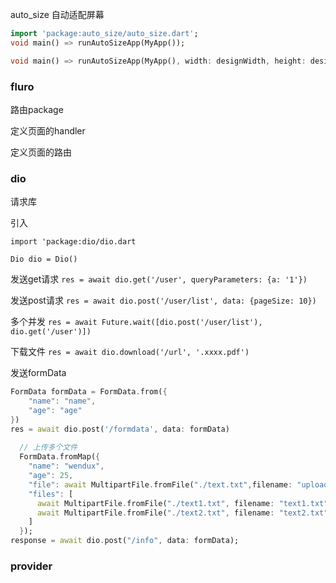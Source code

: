 auto_size 自动适配屏幕

```dart
import 'package:auto_size/auto_size.dart';
void main() => runAutoSizeApp(MyApp());

void main() => runAutoSizeApp(MyApp(), width: designWidth, height: designeight);
```

### fluro

路由package

定义页面的handler

定义页面的路由

### dio

请求库

引入 

`import 'package:dio/dio.dart`

`Dio dio = Dio()`

发送get请求 `res = await dio.get('/user', queryParameters: {a: '1'})`

发送post请求 `res = await dio.post('/user/list', data: {pageSize: 10})`

多个并发 `res = await Future.wait([dio.post('/user/list'), dio.get('/user')])`

下载文件 `res = await dio.download('/url', '.xxxx.pdf')`

发送formData 

```dart
FormData formData = FormData.from({
	"name": "name",
	"age": "age"
})
res = await dio.post('/formdata', data: formData)
  
  // 上传多个文件
  FormData.fromMap({
    "name": "wendux",
    "age": 25,
    "file": await MultipartFile.fromFile("./text.txt",filename: "upload.txt"),
    "files": [
      await MultipartFile.fromFile("./text1.txt", filename: "text1.txt"),
      await MultipartFile.fromFile("./text2.txt", filename: "text2.txt"),
    ]
  });
response = await dio.post("/info", data: formData);
```

### provider

